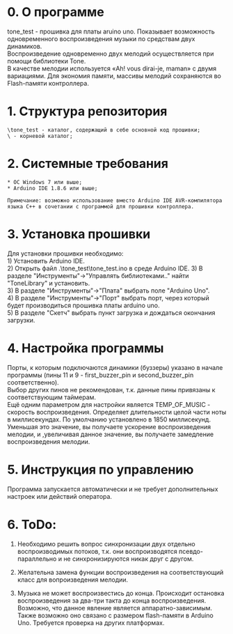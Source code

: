 # 0. О программе
     
   tone_test - прошивка для платы aruino uno. Показывает возможность одновременного воспроизведения музыки по средствам двух динамиков.  
   Воспроизведение одновременно двух мелодий осуществляется при помощи библиотеки Tone.  
   В качестве мелодии используется «Ah! vous dirai-je, maman» с двумя вариациями. Для экономия памяти, массивы мелодий сохраняются во Flash-памяти контроллера.  
     
# 1. Структура репозитория
     
    \tone_test - каталог, содержащий в себе основной код прошивки;  
    \ - корневой каталог;  
     
# 2. Системные требования
     
	* ОС Windows 7 или выше;  
	* Arduino IDE 1.8.6 или выше;  

	Примечание: возможно использование вместо Arduino IDE AVR-компилятора языка C++ в сочетании с программой для прошивки контроллера.
	     
# 3. Установка прошивки
     
   Для установки прошивки необходимо:  
    1) Установить Arduino IDE.  
    2) Открыть файл .\tone_test\tone_test.ino в среде Arduino IDE.
    3) В разделе "Инструменты"->"Управлять библиотеками.." найти "ToneLibrary" и установить.  
    3) В разделе "Инструменты"->"Плата" выбрать поле "Arduino Uno".  
    4) В разделе "Инструменты"->"Порт" выбрать порт, через который будет производиться прошивка платы arduino uno.  
    5) В разделе "Скетч" выбрать пункт загрузка и дождаться окончания загрузки.  
     
# 4. Настройка программы
     
   Порты, к которым подключаются динамики (буззеры) указано в начале программы (пины 11 и 9 - first_buzzer_pin и second_buzzer_pin соответственно).    
   Выбор других пинов не рекомендован, т.к. данные пины привязаны к соответствующим таймерам.  
   Ещё одним параметром для настройки является TEMP_OF_MUSIC - скорость воспроизведения. Определяет длительности целой части ноты в миллисекундах. По умолчанию установлено в 1850 миллисекунд. Уменьшая это значение, вы получаете ускорение воспроизведения мелодии, и ,увеличивая данное значение, вы получаете замедление воспроизведения мелодии.  
     
# 5. Инструкция по управлению
     
   Программа запускается автоматически и не требует дополнительных настроек или действий оператора.  
   
# 6. ToDo:
     
   1. Необходимо решить вопрос синхронизации двух отдельно воспроизводимых потоков, т.к. они воспроизводятся псевдо-параллельно и не синхронизируются никак друг с другом.  
     
   2. Желательна замена функции воспроизведения на соответствующий класс для вопроизведения мелодии.  
       
   3. Музыка не может воспроизвестись до конца. Происходит остановка воспроизведения за два-три такта до конца воспроизведения. Возможно, что данное явление является аппаратно-зависимым. Также возможно оно связано с размером flash-памяти в Arduino Uno. Требуется проверка на других платформах.
      
